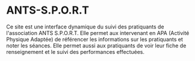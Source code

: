 # ANTS-S.P.O.R.T
Ce site est une interface dynamique du suivi des pratiquants de l'association ANTS S.P.O.R.T. Elle permet aux intervenant en APA (Activité Physique Adaptée) de référencer les informations sur les pratiquants et noter les séances. Elle permet aussi aux pratiquants de voir leur fiche de renseignement et le suivi des performances effectuées.
